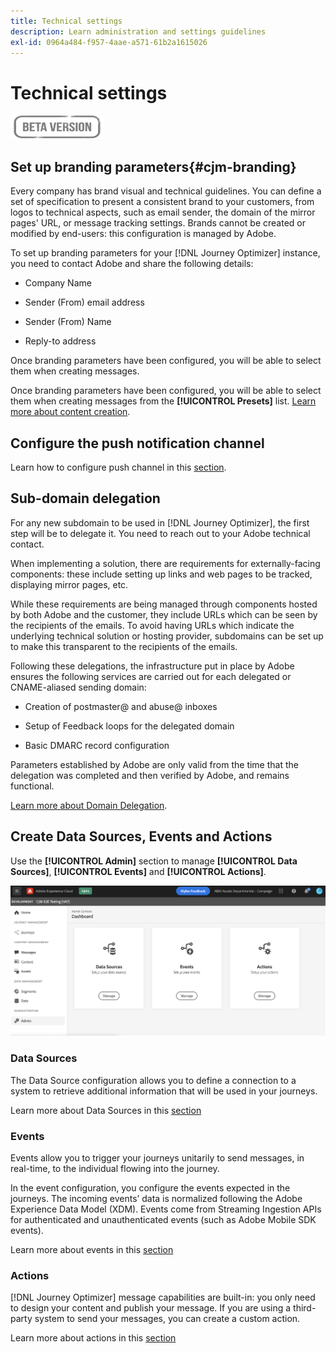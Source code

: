 ```yaml
---
title: Technical settings
description: Learn administration and settings guidelines
exl-id: 0964a484-f957-4aae-a571-61b2a1615026
---
```

# Technical settings

![](assets/do-not-localize/badge.png)

## Set up branding parameters{#cjm-branding}

Every company has brand visual and technical guidelines. You can define a set of specification to present a consistent brand to your customers, from logos to technical aspects, such as email sender, the domain of the mirror pages' URL, or message tracking settings.
Brands cannot be created or modified by end-users: this configuration is managed by Adobe.

To set up branding parameters for your [!DNL Journey Optimizer] instance, you need to contact Adobe and share the following details:

* Company Name

* Sender (From) email address

* Sender (From) Name

* Reply-to address
 
Once branding parameters have been configured, you will be able to select them when creating messages. 

Once branding parameters have been configured, you will be able to select them when creating messages from the **[!UICONTROL Presets]** list. [Learn more about content creation](create-message.md).

## Configure the push notification channel

Learn how to configure push channel in this [section](configure-push.md).

## Sub-domain delegation

For any new subdomain to be used in [!DNL Journey Optimizer], the first step will be to delegate it. You need to reach out to your Adobe technical contact.

When implementing a solution, there are requirements for externally-facing components: these include setting up links and web pages to be tracked, displaying mirror pages, etc.

While these requirements are being managed through components hosted by both Adobe and the customer, they include URLs which can be seen by the recipients of the emails.  To avoid having URLs which indicate the underlying technical solution or hosting provider, subdomains can be set up to make this transparent to the recipients of the emails.

Following these delegations, the infrastructure put in place by Adobe ensures the following services are carried out for each delegated or CNAME-aliased sending domain:

* Creation of postmaster@ and abuse@ inboxes

* Setup of Feedback loops for the delegated domain

* Basic DMARC record configuration

Parameters established by Adobe are only valid from the time that the delegation was completed and then verified by Adobe, and remains functional.

[Learn more about Domain Delegation](https://helpx.adobe.com/campaign/kb/domain-name-delegation.html).


## Create Data Sources, Events and Actions

Use the **[!UICONTROL Admin]** section to manage **[!UICONTROL Data Sources]**, **[!UICONTROL Events]** and **[!UICONTROL Actions]**.

![](assets/admin-menu.png)

### Data Sources

The Data Source configuration allows you to define a connection to a system to retrieve additional information that will be used in your journeys.

Learn more about Data Sources in this [section](../using/datasource/about-data-sources.md)

### Events 

Events allow you to trigger your journeys unitarily to send messages, in real-time, to the individual flowing into the journey.

In the event configuration, you configure the events expected in the journeys. The incoming events’ data is normalized following the Adobe Experience Data Model (XDM). Events come from Streaming Ingestion APIs for authenticated and unauthenticated events (such as Adobe Mobile SDK events).

Learn more about events in this [section](../using/event/about-events.md)
 
### Actions 

[!DNL Journey Optimizer] message capabilities are built-in: you only need to design your content and publish your message. If you are using a third-party system to send your messages, you can create a custom action.

Learn more about actions in this [section](../using/action/action.md)
